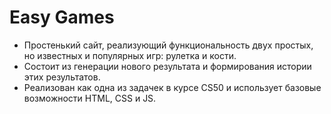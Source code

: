# Easy Games
- Простенький сайт, реализующий функциональность двух простых, но известных и популярных игр: рулетка и кости.
- Состоит из генерации нового результата и формирования истории этих результатов.
- Реализован как одна из задачек в курсе CS50 и использует базовые возможности HTML, CSS и JS.
